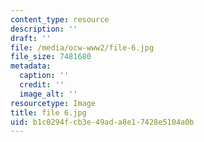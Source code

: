 ```yaml
---
content_type: resource
description: ''
draft: ''
file: /media/ocw-www2/file-6.jpg
file_size: 7481680
metadata:
  caption: ''
  credit: ''
  image_alt: ''
resourcetype: Image
title: file 6.jpg
uid: b1c0294f-cb3e-49ad-a8e1-7428e5104a0b
---
```

